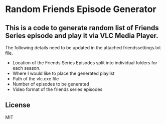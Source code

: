 # Random Friends Episode Generator
## This is a code to generate random list of Friends Series episode and play it via VLC Media Player. 

The following details need to be updated in the attached friendssettings.txt file.

- Location of the Friends Series Episodes split into individual folders for each season.
- Where I would like to place the generated playlist
- Path of the vlc.exe file
- Number of episodes to be generated
- Video format of the friends series episodes

## License
MIT